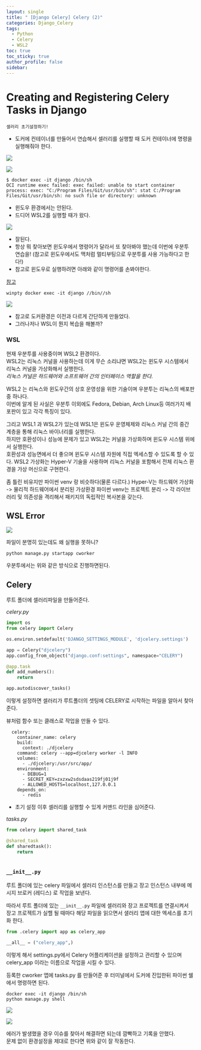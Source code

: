 ```yaml
---
layout: single
title: " [Django Celery] Celery (2)"
categories: Django_Celery
tags:
  - Python
  - Celery
  - WSL2
toc: true
toc_sticky: true
author_profile: false
sidebar:
---
```

# Creating and Registering Celery Tasks in Django
`셀러리 초기설정하기!`

- 도커에 컨테이너를 만들어서 연습해서 셀러리를 실행할 때 도커 컨테이너에 명령을 실행해줘야 한다. 


![](https://i.imgur.com/Apcdswt.png)


![](https://i.imgur.com/8c0ajxB.png)


```
$ docker exec -it django /bin/sh
OCI runtime exec failed: exec failed: unable to start container process: exec: "C:/Program Files/Git/usr/bin/sh": stat C:/Program Files/Git/usr/bin/sh: no such file or directory: unknown
```

- 윈도우 환경에서는 안된다.
- 드디어 WSL2를 실행할 때가 왔다.

![](https://i.imgur.com/KpWiFLU.png)

- 잘된다. 
- 항상 뭐 찾아보면 윈도우에서 명령어가 달라서 또 찾아봐야 했는데 이번에 우분투 연습을! (참고로 윈도우에서도 맥처럼 멀티부팅으로 우분투를 사용 가능하다고 한다!)
- 참고로 윈도우로 실행하려면 아래와 같이 명령어를 손봐야한다.

[참고](https://github.com/docker/for-linux/issues/246)

```
winpty docker exec -it django //bin//sh
```

![](https://i.imgur.com/2VBcagV.png)

- 참고로 도커환경은 이전과 다르게 간단하게 만들었다.
- 그러나저나 WSL이 뭔지 복습을 해볼까?

### WSL

현재 우분투를 사용중이며 WSL2 환경이다.     
WSL2는 리눅스 커널을 사용하는데 이게 무슨 소리냐면 WSL2는 윈도우 시스템에서 리눅스 커널을 가상화해서 실행한다.      
*리눅스 커널은 하드웨어와 소프트웨어 간의 인터페이스 역할을 한다.*

WSL2 는 리눅스와 윈도우간의 상호 운영성을 위한 기술이며 우분투는 리눅스의 배포판중 하나다.      
이번에 알게 된 사실은 우분투 이외에도 Fedora, Debian, Arch Linux등 여러가지 배포판이 있고 각각 특징이 있다.       

그리고 WSL1 과 WSL2가 있는데 WSL1은 윈도우 운영체제와 리눅스 커널 간의 중간 계층을 통해 리눅스 바이너리를 실행한다.     
하지만 호환성이나 성능에 문제가 있고 WSL2는 커널을 가상화하며 윈도우 시스템 위에서 실행한다.      
호환성과 성능면에서 더 좋으며 윈도우 시스템 자원에 직접 엑세스할 수 있도록 할 수 있다. WSL2 가상화는 Hyper-V 기술을 사용하며 리눅스 커널을 포함해서 전체 리눅스 환경을 가상 머신으로 구현한다.     

좀 틀린 비유지만 파이썬 venv 랑 비슷하다(물론 다르다.)
Hyper-V는 하드웨어 가상화 -> 물리적 하드웨어에서 분리된 가상환경
파이썬 venv는 프로젝트 분리 -> 각 라이브러리 및 의존성을 격리해서 패키지의 독립적인 복사본을 갖는다.


## WSL Error

![](https://i.imgur.com/F2jT2n6.png)

파일이 분명히 있는데도 왜 실행을 못하니?

```
python manage.py startapp cworker
```

우분투에서는 위와 같은 방식으로 진행하면된다.


## Celery

루트 폴더에 셀러리파일을 만들어준다.

*celery.py*
```python
import os
from celery import Celery

os.environ.setdefault('DJANGO_SETTINGS_MODULE', 'djcelery.settings')

app = Celery("djcelery")
app.config_from_object("django.conf:settings", namespace="CELERY")

@app.task
def add_numbers():
    return

app.autodiscover_tasks()
```

이렇게 설정하면 셀러리가 루트폴더의 셋팅에 CELERY로 시작하는 파일을 알아서 찾아준다.     

뷰처럼 함수 또는 클래스로 작업을 만들 수 있다.     

```
  celery:
    container_name: celery
    build:
      context: ./djcelery
    command: celery --app=djcelery worker -l INFO
    volumes:
      - ./djcelery:/usr/src/app/
    environment:
      - DEBUG=1
      - SECRET_KEY=zxzxw2sdsdaas219fj01j9f
      - ALLOWED_HOSTS=localhost,127.0.0.1
    depends_on:
      - redis
```

- 초기 설정 이후 셀러리를 실행할 수 있게 커맨드 라인을 심어준다.

*tasks.py*
```python
from celery import shared_task

@shared_task
def sharedtask():
    return
    
```

### `__init__.py`
루트 폴더에 있는 celery 파일에서 셀러리 인스턴스를 만들고 장고 인스턴스 내부에 메시지 브로커 (레디스) 로 작업을 보낸다.

따라서 루트 폴더에 있는 `__init__.py` 파일에 셀러리와 장고 프로젝트를 연결시켜서 장고 프로젝트가 실핼 될 때마다 해당 파일을 읽으면서 샐러리 앱에 대한 엑세스를 초기화 한다.

```python
from .celery import app as celery_app

__all__ = ("celery_app",)
```

이렇게 해서 settings.py에서 Celery 어플리케이션을 설정하고 관리할 수 있으며 celery_app 이라는 이름으로 작업을 시킬 수 있다.

등록한 cworker 앱에 tasks.py 를 만들어준 후 터미널에서 도커에 진입한뒤 파이썬 쉘에서 명령하면 된다.

```
docker exec -it django /bin/sh
python manage.py shell
```

![](https://i.imgur.com/Hq0ohnt.png)

![](https://i.imgur.com/gUhPVQJ.png)

에러가 발생했을 경우 이슈를 찾아서 해결하면 되는데 깜빡하고 기록을 안했다.      
문제 없이 환경설정을 제대로 한다면 위와 같이 잘 작동한다.